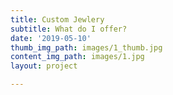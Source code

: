 ```yaml
---
title: Custom Jewlery
subtitle: What do I offer?
date: '2019-05-10'
thumb_img_path: images/1_thumb.jpg
content_img_path: images/1.jpg
layout: project

---
```


> 